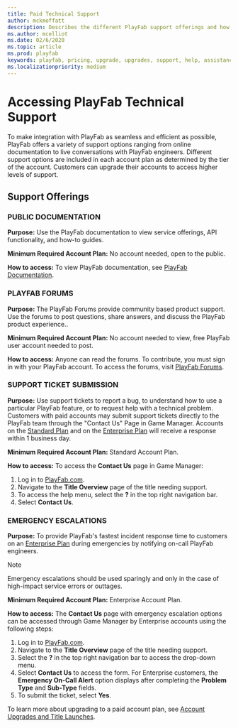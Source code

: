 ```yaml
---
title: Paid Technical Support
author: mckmoffatt
description: Describes the different PlayFab support offerings and how to access each.
ms.author: mcelliot
ms.date: 02/6/2020
ms.topic: article
ms.prod: playfab
keywords: playfab, pricing, upgrade, upgrades, support, help, assistance, directions, support ticket, forum, slack
ms.localizationpriority: medium
---
```

# Accessing PlayFab Technical Support
To make integration with PlayFab as seamless and efficient as possible, PlayFab offers a variety of support options ranging from online documentation to live conversations with PlayFab engineers. Different support options are included in each account plan as determined by the tier of the account. Customers can upgrade their accounts to access higher levels of support.

## Support Offerings

### PUBLIC DOCUMENTATION 
**Purpose:** Use the PlayFab documentation to view service offerings, API functionality, and how-to guides.

**Minimum Required Account Plan:** No account needed, open to the public.

**How to access:** To view PlayFab documentation, see [PlayFab Documentation](https://docs.microsoft.com/gaming/playfab/).



### PLAYFAB FORUMS
**Purpose:** The PlayFab Forums provide community based product support. Use the forums to post questions, share answers, and discuss the PlayFab product experience..

**Minimum Required Account Plan:** No account needed to view, free PlayFab user account needed to post.

**How to access:** Anyone can read the forums. To contribute, you must sign in with your PlayFab account. To access the forums, visit [PlayFab Forums](https://community.playfab.com/index.html).



### SUPPORT TICKET SUBMISSION
**Purpose:** Use support tickets to report a bug, to understand how to use a particular PlayFab feature, or to request help with a technical problem. Customers with paid accounts may submit support tickets directly to the PlayFab team through the "Contact Us" Page in Game Manager. Accounts on the [Standard Plan](../pricing/upgrades.md) and on the [Enterprise Plan](../pricing/upgrades.md) will receive a response within 1 business day.

**Minimum Required Account Plan:** Standard Account Plan.

**How to access:** To access the **Contact Us** page in Game Manager:
1. Log in to [PlayFab.com](https://playfab.com).
2. Navigate to the **Title Overview** page of the title needing support.
3. To access the help menu, select the **?** in the top right navigation bar.
4. Select **Contact Us**.

### EMERGENCY ESCALATIONS
**Purpose:** To provide PlayFab's fastest incident response time to customers on an [Enterprise Plan](../pricing/upgrades.md) during emergencies by notifying on-call PlayFab engineers.

> [!NOTE]
> Emergency escalations should be used sparingly and only in the case of high-impact service errors or outtages.

**Minimum Required Account Plan:** Enterprise Account Plan.

**How to access:** The **Contact Us** page with emergency escalation options can be accessed through Game Manager by Enterprise accounts using the following steps:
1. Log in to [PlayFab.com](https://playfab.com).
2. Navigate to the **Title Overview** page of the title needing support.
3. Select the **?** in the top right navigation bar to access the drop-down menu.
4. Select **Contact Us** to access the form. For Enterprise customers, the **Emergency On-Call Alert** option displays after completing the **Problem Type** and **Sub-Type** fields.
6. To submit the ticket, select **Yes**.

To learn more about upgrading to a paid account plan, see [Account Upgrades and Title Launches](../pricing/upgrades.md).
